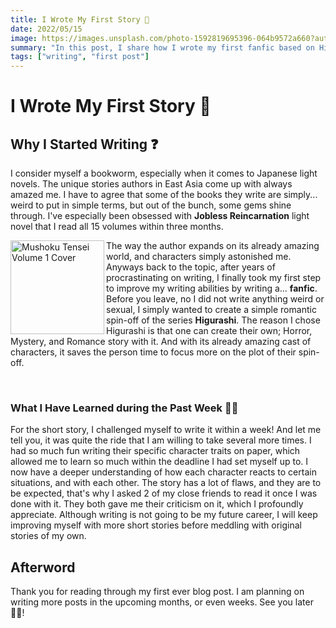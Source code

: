 ```yaml
---
title: I Wrote My First Story 📕
date: 2022/05/15
image: https://images.unsplash.com/photo-1592819695396-064b9572a660?auto=format&fit=crop&w=500&h=500&q=30
summary: "In this post, I share how I wrote my first fanfic based on Higurashi. I talk about my passion for books and what I learned from the writing process."
tags: ["writing", "first post"]
---
```


# I Wrote My First Story 📕

<h2>Why I Started Writing ❓</h2>

I consider myself a bookworm, especially when it comes to Japanese light novels. The unique stories authors in East Asia come up with always amazed me. I have to agree that some of the books they write are simply... weird to put in simple terms, but out of the bunch, some gems shine through.
I've especially been obsessed with **Jobless Reincarnation** light novel that I read all 15 volumes within three months.

<img src="https://i.imgur.com/hsekiOm.jpg" width="150px" alt="Mushoku Tensei Volume 1 Cover" align="left" />

The way the author expands on its already amazing world, and characters simply astonished me.
Anyways back to the topic, after years of procrastinating on writing, I finally took my first step to improve my writing abilities by writing a... **fanfic**. Before you leave, no I did not write anything weird or sexual, I simply wanted to create a simple romantic spin-off of the series **Higurashi**. The reason I chose Higurashi is that one can create their own; Horror, Mystery, and Romance story with it. And with its already amazing cast of characters, it saves the person time to focus more on the plot of their spin-off.

<br clear="left"/>

<h3>What I Have Learned during the Past Week ✍🏻</h3>

For the short story, I challenged myself to write it within a week! And let me tell you, it was quite the ride that I am willing to take several more times. I had so much fun writing their specific character traits on paper, which allowed me to learn so much within the deadline I had set myself up to.
I now have a deeper understanding of how each character reacts to certain situations, and with each other. The story has a lot of flaws, and they are to be expected, that's why I asked 2 of my close friends to read it once I was done with it. They both gave me their criticism on it, which I profoundly appreciate. Although writing is not going to be my future career, I will keep improving myself with more short stories before meddling with original stories of my own.

<h2>Afterword</h2>

Thank you for reading through my first ever blog post. I am planning on writing more posts in the upcoming months, or even weeks. See you later 👋🏻!
